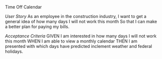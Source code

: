 Time Off Calendar

*User Story*
As an employee in the construction industry,
I want to get a general idea of how many days I will not work this month
So that I can make a better plan for paying my bills.

*Acceptance Criteria*
GIVEN I am interested in how many days I will not work this month
WHEN I am able to view a monthly calendar
THEN I am presented with which days have predicted inclement weather and federal holidays.